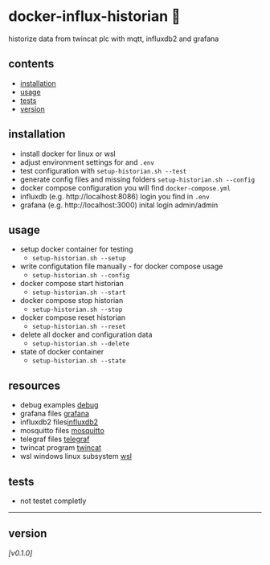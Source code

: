 # docker-influx-historian :whale:
historize data from twincat plc with mqtt, influxdb2 and grafana

## contents
* [installation](#installation)
* [usage](#usage)
* [tests](#tests)
* [version](#version)

## installation
* install docker for linux or wsl
* adjust environment settings for and `.env`
* test configuration with `setup-historian.sh --test`
* generate config files and missing folders `setup-historian.sh --config`
* docker compose configuration you will find `docker-compose.yml` 
* influxdb (e.g. http://localhost:8086) login you find in `.env`
* grafana (e.g. http://localhost:3000) inital login admin/admin

## usage 
* setup docker container for testing
  - `setup-historian.sh --setup` 
* write configutation file manually - for docker compose usage
  - `setup-historian.sh --config`
* docker compose start historian
  - `setup-historian.sh --start`
* docker compose stop historian
  - `setup-historian.sh --stop`
* docker compose reset historian
  - `setup-historian.sh --reset`
* delete all docker and configuration data
  - `setup-historian.sh --delete`
* state of docker container
  - `setup-historian.sh --state`

## resources
* debug examples [debug](debug/)
* grafana files [grafana](grafana/)
* influxdb2 files[influxdb2](influxdb2/)
* mosquitto files [mosquitto](mosquitto/)
* telegraf files [telegraf](telegraf/)
* twincat program [twincat](twincat/)
* wsl windows linux subsystem [wsl](wsl/)

## tests
* not testet completly
  
---
## version
*[v0.1.0]*


